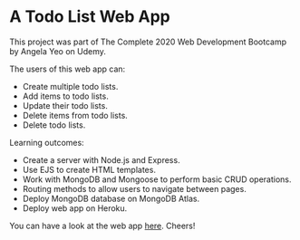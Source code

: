<h1> A Todo List Web App </h1>

This project was part of The Complete 2020 Web Development Bootcamp by Angela Yeo on Udemy. 

The users of this web app can:
<ul>
<li> Create multiple todo lists.</li>
<li> Add items to todo lists.</li>
<li> Update their todo lists.</li>
<li> Delete items from todo lists.</li>
<li> Delete todo lists.</li>
</ul>

Learning outcomes:
<ul>
<li> Create a server with Node.js and Express.</li>
<li> Use EJS to create HTML templates.</li>
<li> Work with MongoDB and Mongoose to perform basic CRUD operations.</li>
<li> Routing methods to allow users to navigate between pages.</li>
<li> Deploy MongoDB database on MongoDB Atlas.</li>
<li> Deploy web app on Heroku.</li>
</ul>

You can have a look at the web app <a href="https://aqueous-badlands-59180.herokuapp.com/">here</a>. Cheers!


